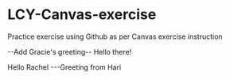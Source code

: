 # LCY-Canvas-exercise
Practice exercise using Github as per Canvas exercise instruction

--Add Gracie's greeting-- 
Hello there!

Hello Rachel ---Greeting from Hari
